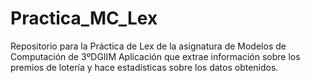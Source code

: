 # Practica_MC_Lex
Repositorio para la Práctica de Lex de la asignatura de Modelos de Computación de 3ºDGIIM
Aplicación que extrae información sobre los premios de lotería y hace estadísticas sobre los datos obtenidos.
